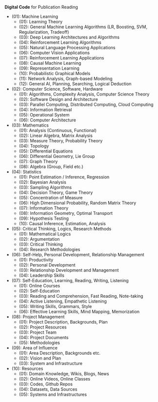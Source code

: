 **Digital Code** for Publication Reading

- (01): Machine Learning
	- (01): Learning Theory
	- (02): General Machine Learning Algorithms (LR, Boosting, SVM, Regularization, Tradeoff)
	- (03): Deep Learning Architectures and Algorithms
	- (04): Reinforcement Learning Algorithms
	- (05): Natural Language Processing Applications
	- (06): Computer Vision Applications
	- (07): Reinforcement Learning Applications
	- (08): Causal Machine Learning
	- (09): Representation Learning
	- (10): Probabilistic Graphical Models
	- (11): Network Analysis, Graph-based Modeling
	- (12): General AI, Planning, Searching, Logical Deduction
- (02): Computer Science, Software, Hardware
	- (01): Algorithms, Complexity Analysis, Computer Science Theory
	- (02): Software Design and Architecture
	- (03): Parallel Computing, Distributed Computing, Cloud Computing
	- (04): Information Retrieval
	- (05): Operational System 
	- (06): Computer Architecture
- (03): Mathematics
	- (01): Analysis (Continuous, Functional)
	- (02): Linear Algebra, Matrix Analysis
	- (03): Measure Theory, Probability Theory
	- (04): Topology
	- (05): Differential Equations
	- (06): Differential Geometry, Lie Group
	- (07): Graph Theory
	- (08): Algebra (Group, Field etc.)
- (04): Statistics
	- (01): Point Estimation / Inference, Regression
	- (02): Bayesian Analysis
	- (03): Sampling Algorithms
	- (04): Decision Theory, Game Theory
	- (05): Concentration of Measure
	- (06): High Dimensional Probability, Random Matrix Theory
	- (07): Information Theory
	- (08): Information Geometry, Optimal Transport
	- (09): Hypothesis Testing
	- (10): Causal Inference, Estimation, Analysis
- (05): Critical Thinking, Logics, Research Methods
	- (01): Mathematical Logics
	- (02): Argumentation
	- (03): Critical Thinking
	- (04): Research Methodologies 
- (06): Self-Help, Personal Development, Relationship Management
	- (01): Productivity
	- (02): Personal Development
	- (03): Relationship Development and Management
	- (04): Leadership Skills
- (07): Self-Education, Learning, Reading, Writing, Listening
	- (01): Online Courses
	- (02): Self-Education
	- (03): Reading and Comprehension, Fast Reading, Note-taking
	- (04): Active Listening, Empathetic Listening
	- (05): Writing Skills, Grammars, Style
	- (06): Effective Learning Skills, Mind Mapping, Memorization
- (08): Project Management
	- (01): Project Description, Backgrounds, Plan
	- (02): Project Resources
	- (03): Project Team
	- (04): Project Documents
	- (05): Methodologies
- (09): Area of Influence
	- (01): Area Description, Backgrounds etc.
	- (02): Vision and Plan
	- (03): System and Infrastructure
- (10): Resources
	- (01): Domain Knowledge, Wikis, Blogs, News
	- (02): Online Videos, Online Classes
	- (03): Codes, Github Repos
	- (04): Datasets, Data Sources
	- (05): Systems and Infrastructures